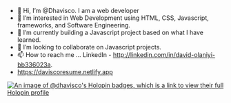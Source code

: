 - 👋 Hi, I’m @Dhavisco. I am a web developer
- 👀 I’m interested in Web Development using HTML, CSS, Javascript, frameworks, and Software Engineering.
- 🌱 I’m currently building a Javascript project based on what I have learned.
- 💞️ I’m looking to collaborate on Javascript projects.
- 📫 How to reach me ... LinkedIn - http://linkedin.com/in/david-olaniyi-bb336023a.
- https://daviscoresume.netlify.app

<!---
Dhavisco/Dhavisco is a ✨ special ✨ repository because its `README.md` (this file) appears on your GitHub profile.
You can click the Preview link to take a look at your changes.
--->



[![An image of @dhavisco's Holopin badges, which is a link to view their full Holopin profile](https://holopin.me/dhavisco)](https://holopin.io/@dhavisco)
